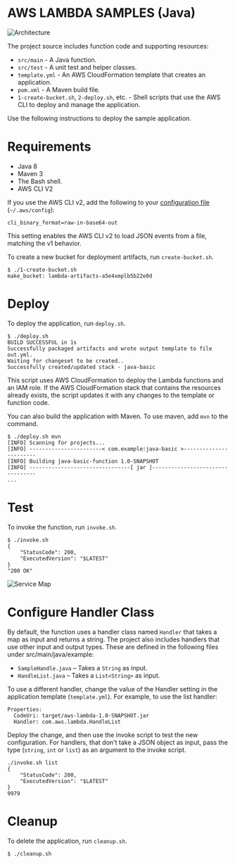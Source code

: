 # AWS LAMBDA SAMPLES (Java)

![Architecture](https://github.com/sharmar0790/archietecture-images/blob/main/java-basic-servicemap.png)

The project source includes function code and supporting resources:
- `src/main` - A Java function.
- `src/test` - A unit test and helper classes.
- `template.yml` - An AWS CloudFormation template that creates an application.
- `pom.xml` - A Maven build file.
- `1-create-bucket.sh`, `2-deploy.sh`, etc. - Shell scripts that use the AWS CLI to deploy and manage the application.

Use the following instructions to deploy the sample application.

# Requirements
- Java 8
- Maven 3
- The Bash shell. 
- AWS CLI V2

If you use the AWS CLI v2, add the following to your [configuration file](https://docs.aws.amazon.com/cli/latest/userguide/cli-configure-files.html) (`~/.aws/config`):

```
cli_binary_format=raw-in-base64-out
```

This setting enables the AWS CLI v2 to load JSON events from a file, matching the v1 behavior.

To create a new bucket for deployment artifacts, run `create-bucket.sh`.

    $ ./1-create-bucket.sh
    make_bucket: lambda-artifacts-a5e4xmplb5b22e0d

# Deploy
To deploy the application, run `deploy.sh`.

    $ ./deploy.sh
    BUILD SUCCESSFUL in 1s
    Successfully packaged artifacts and wrote output template to file out.yml.
    Waiting for changeset to be created..
    Successfully created/updated stack - java-basic

This script uses AWS CloudFormation to deploy the Lambda functions and an IAM role. If the AWS CloudFormation stack that contains the resources already exists, the script updates it with any changes to the template or function code.

You can also build the application with Maven. To use maven, add `mvn` to the command.

    $ ./deploy.sh mvn
    [INFO] Scanning for projects...
    [INFO] -----------------------< com.example:java-basic >-----------------------
    [INFO] Building java-basic-function 1.0-SNAPSHOT
    [INFO] --------------------------------[ jar ]---------------------------------
    ...

# Test
To invoke the function, run `invoke.sh`.

    $ ./invoke.sh
    {
        "StatusCode": 200,
        "ExecutedVersion": "$LATEST"
    }
    "200 OK"

![Service Map](/sample-apps/java-basic/images/java-basic-servicemap.png)

# Configure Handler Class

By default, the function uses a handler class named `Handler` that takes a map as input and returns a string. The project also includes handlers that use other input and output types. These are defined in the following files under src/main/java/example:

- `SampleHandle.java` – Takes a `String` as input.
- `HandleList.java` – Takes a `List<String>` as input.

To use a different handler, change the value of the Handler setting in the application template (`template.yml`). For example, to use the list handler:

    Properties:
      CodeUri: target/aws-lambda-1.0-SNAPSHOT.jar
      Handler: com.aws.lambda.HandleList

Deploy the change, and then use the invoke script to test the new configuration. For handlers, that don't take a JSON object as input, pass the type (`string`, `int` or `list`) as an argument to the invoke script.

    ./invoke.sh list
    {
        "StatusCode": 200,
        "ExecutedVersion": "$LATEST"
    }
    9979

# Cleanup
To delete the application, run `cleanup.sh`.

    $ ./cleanup.sh

